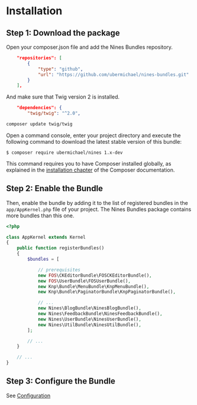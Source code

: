 Installation
============

Step 1: Download the package
----------------------------

Open your composer.json file and add the Nines Bundles repository.

```json
    "repositories": [
        {
            "type": "github",
            "url": "https://github.com/ubermichael/nines-bundles.git"
        }
    ],

```

And make sure that Twig version 2 is installed.

```json
    "dependencies": {
        "twig/twig": "^2.0",
```

```bash
composer update twig/twig
```

Open a command console, enter your project directory and execute the
following command to download the latest stable version of this bundle:

```console
$ composer require ubermichael/nines 1.x-dev
```

This command requires you to have Composer installed globally, as explained
in the [installation chapter](https://getcomposer.org/doc/00-intro.md)
of the Composer documentation.

Step 2: Enable the Bundle
------------------------------------

Then, enable the bundle by adding it to the list of registered bundles
in the `app/AppKernel.php` file of your project. The Nines Bundles package
contains more bundles than this one.

```php
<?php 

class AppKernel extends Kernel
{
    public function registerBundles()
    {
        $bundles = [

            // prerequisites 
            new FOS\CKEditorBundle\FOSCKEditorBundle(),
            new FOS\UserBundle\FOSUserBundle(),
            new Knp\Bundle\MenuBundle\KnpMenuBundle(),
            new Knp\Bundle\PaginatorBundle\KnpPaginatorBundle(),

            // ...
            new Nines\BlogBundle\NinesBlogBundle(),
            new Nines\FeedbackBundle\NinesFeedbackBundle(),
            new Nines\UserBundle\NinesUserBundle(),
            new Nines\UtilBundle\NinesUtilBundle(),
        ];

        // ...
    }

    // ...
}
```

Step 3: Configure the Bundle
----------------------------

See [Configuration](config.md)
